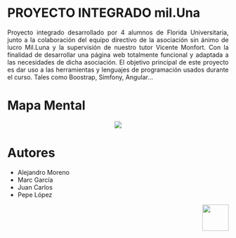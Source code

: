 
 # PROYECTO INTEGRADO mil.Una

<p align="justify">Proyecto integrado desarrollado por 4 alumnos de Florida Universitaria, junto a la colaboración del equipo directivo de la asociación sin ánimo de lucro Mil.Luna y la supervisión de nuestro tutor Vicente Monfort. Con la finalidad de desarrollar una página web totalmente funcional y adaptada a las necesidades de dicha asociación. El objetivo principal de este proyecto es dar uso a las herramientas y lenguajes de programación usados durante el curso. Tales como Boostrap, Simfony, Angular...</p>

# Mapa Mental

<p align="center"><img src="https://github.com/alexms2412/Mil.Una/blob/main/documentos/powdev/media/Mapa%20Mental.jpeg"></p>


# Autores

  - Alejandro Moreno
  - Marc García
  - Juan Carlos
  - Pepe López</p>

<p align="right">
 <img src="https://github.com/alexms2412/Mil.Una/blob/main/media/images/logo.jpeg" width="60"
     height="60"></p>

